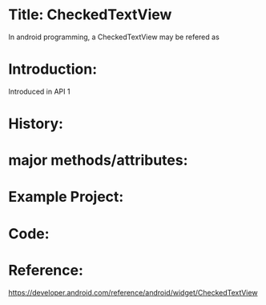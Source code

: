 # Title: CheckedTextView
In android programming, a CheckedTextView may be refered as
# Introduction:
Introduced in API 1
# History:
# major methods/attributes:
# Example Project:
# Code:
# Reference:

https://developer.android.com/reference/android/widget/CheckedTextView
